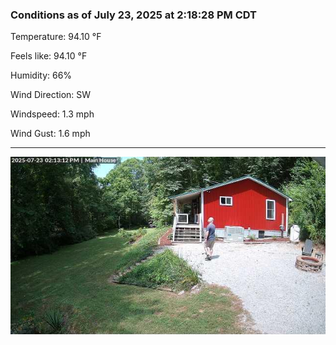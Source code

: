 ### Conditions as of July 23, 2025 at 2:18:28 PM CDT 

Temperature: 94.10 &deg;F

Feels like: 94.10 &deg;F

Humidity: 66%

Wind Direction: SW

Windspeed: 1.3 mph

Wind Gust: 1.6 mph

---

<img src="./images/latest.jpeg"/>

